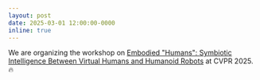 ```yaml
---
layout: post
date: 2025-03-01 12:00:00-0000
inline: true
---
```


We are organizing the workshop on <a href="https://poets2024.github.io/poets2025/">Embodied "Humans": Symbiotic Intelligence Between Virtual Humans and Humanoid Robots</a> at CVPR 2025. &#128293;